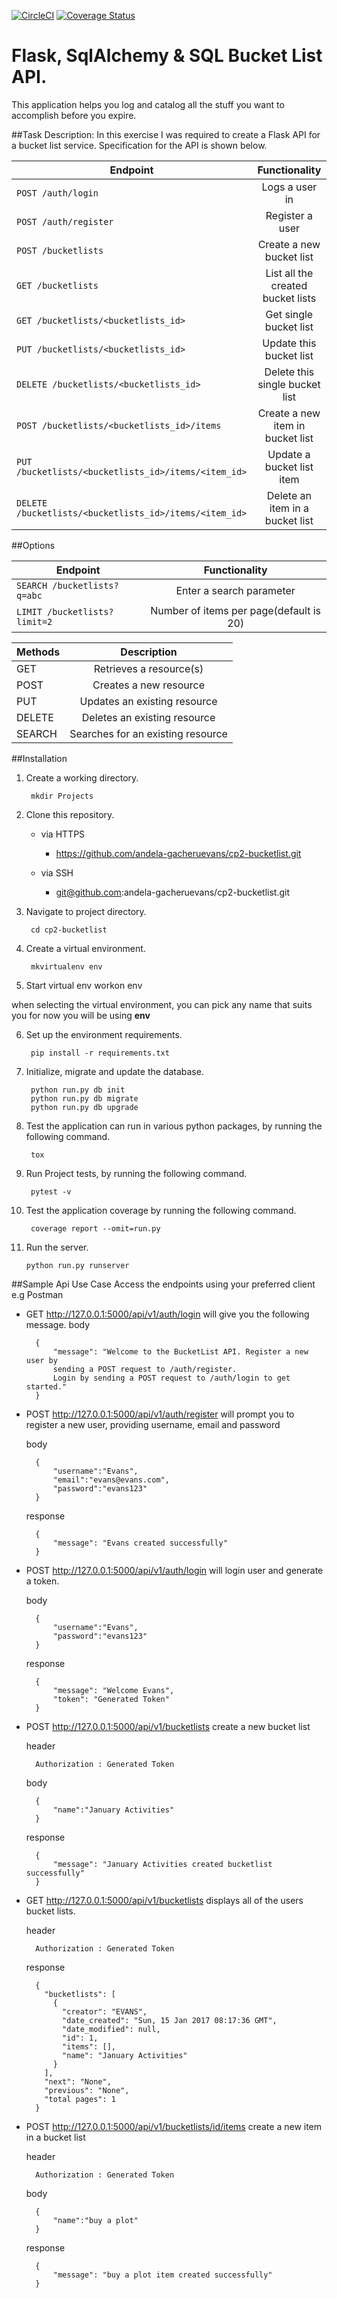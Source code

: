 [![CircleCI](https://dl.circleci.com/status-badge/img/gh/gacheruevans/cp2-bucketlist/tree/develop.svg?style=shield)](https://dl.circleci.com/status-badge/redirect/gh/gacheruevans/cp2-bucketlist/tree/develop)
[![Coverage Status](https://coveralls.io/repos/github/andela-gacheruevans/cp2-bucketlist/badge.svg?branch=develop)](https://coveralls.io/github/andela-gacheruevans/cp2-bucketlist?branch=develop)
# Flask, SqlAlchemy & SQL Bucket List API.

This application helps you log and catalog all the stuff you want to accomplish before you expire. 

##Task Description:
In this exercise I was required to create a Flask API for a bucket list service. Specification for the API is shown below.

| Endpoint                 				               		   | Functionality 						 |    
| -------------------------------------------------------------|:-----------------------------------:|
| `POST /auth/login`         				                   |  Logs a user in                     |
| `POST /auth/register`      				                   |  Register a user                    |
| `POST /bucketlists`       				                   |  Create a new bucket list	         |
| `GET /bucketlists`						                   |  List all the created bucket lists	 | 
| `GET /bucketlists/<bucketlists_id>`		                   |  Get single bucket list             |                     
| `PUT /bucketlists/<bucketlists_id> `                         |  Update this bucket list            |                       
| `DELETE /bucketlists/<bucketlists_id>`				       |  Delete this single bucket list     |                              
| `POST /bucketlists/<bucketlists_id>/items`                   |  Create a new item in bucket list   |                                
| `PUT /bucketlists/<bucketlists_id>/items/<item_id>`          |  Update a bucket list item          |                         
| `DELETE /bucketlists/<bucketlists_id>/items/<item_id>`       |  Delete an item in a bucket list    |

##Options

| Endpoint                 				               		   | Functionality 						 	  |    
| -------------------------------------------------------------|:----------------------------------------:|
| `SEARCH /bucketlists?q=abc`         				           | Enter a search parameter                 |
| `LIMIT /bucketlists?limit=2`      				           | Number of items per page(default is 20)  |


| Methods                 				               		   | Description 						 	  |    
| -------------------------------------------------------------|:----------------------------------------:|
| GET         				           						   | Retrieves a resource(s)                 |
| POST      				                                   | Creates a new resource                  |
| PUT         				                                   | Updates an existing resource            |
| DELETE      				                                   | Deletes an existing resource            |
| SEARCH                                                       | Searches for an existing resource       |


##Installation
1. Create a working directory.

    	mkdir Projects
    
2. Clone this repository.

    * via HTTPS

    	- https://github.com/andela-gacheruevans/cp2-bucketlist.git

    * via SSH

    	- git@github.com:andela-gacheruevans/cp2-bucketlist.git

3. Navigate to project directory.

		cd cp2-bucketlist  
    
4. Create a virtual environment.
    
    	mkvirtualenv env 

5. Start virtual env 
		workon env

when selecting the virtual environment, you can pick any name that suits you for now you will be using **env**
    
6. Set up the environment requirements.
    
    	pip install -r requirements.txt


7. Initialize, migrate and update the database.
	
		python run.py db init
		python run.py db migrate
		python run.py db upgrade

7. Test the application can run in various python packages, by running the following command.
	
		tox

8. Run Project tests, by running the following command.
	
		pytest -v

9. Test the application coverage by running the following command.
	
		coverage report --omit=run.py 
    
10. Run the server.
    
    	python run.py runserver

##Sample Api Use Case
Access the endpoints using your preferred client e.g Postman

- GET http://127.0.0.1:5000/api/v1/auth/login will give you the following message.
	body

		{
	  		"message": "Welcome to the BucketList API. Register a new user by 
	  		sending a POST request to /auth/register. 
	  		Login by sending a POST request to /auth/login to get started."
		}

- POST http://127.0.0.1:5000/api/v1/auth/register will prompt you to register a new user, providing username, email and password

	body
	
		{
			"username":"Evans",
			"email":"evans@evans.com",
			"password":"evans123"
		}

 	response

		{
		  	"message": "Evans created successfully"
		}

- POST http://127.0.0.1:5000/api/v1/auth/login will login user and generate a token.

	body
	
		{
			"username":"Evans",
			"password":"evans123"
		}

	response
	
		{
		 	"message": "Welcome Evans",
		  	"token": "Generated Token"
		}

- POST http://127.0.0.1:5000/api/v1/bucketlists create a new bucket list
	
	header

		Authorization : Generated Token 
	
	body

		{   
			"name":"January Activities"
		}

	response

		{
		  	"message": "January Activities created bucketlist successfully"
		}

- GET http://127.0.0.1:5000/api/v1/bucketlists displays all of the users bucket lists.

	header

		Authorization : Generated Token 

	response

		{
		  "bucketlists": [
		    {
		      "creator": "EVANS",
		      "date_created": "Sun, 15 Jan 2017 08:17:36 GMT",
		      "date_modified": null,
		      "id": 1,
		      "items": [],
		      "name": "January Activities"
		    }
		  ],
		  "next": "None",
		  "previous": "None",
		  "total pages": 1
		}

- POST http://127.0.0.1:5000/api/v1/bucketlists/id/items create a new item in a bucket list
	
	header

		Authorization : Generated Token 

	body

		{   
			"name":"buy a plot"
		}

	response

		{   
			"message": "buy a plot item created successfully"
		}

